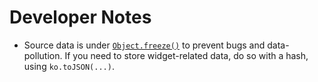 # Developer Notes

 * Source data is under [`Object.freeze()`](https://developer.mozilla.org/en-US/docs/Web/JavaScript/Reference/Global_Objects/Object/freeze) 
 to prevent bugs and data-pollution. If you need to store widget-related data, do so with a hash, using `ko.toJSON(...)`. 